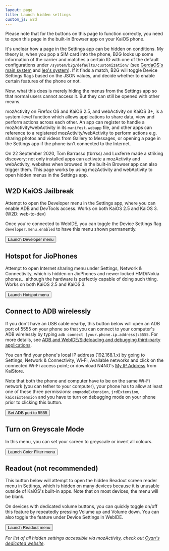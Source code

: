 ```yaml
---
layout: page
title: Launch hidden settings
custom_js: w2d
---
```

Please note that for the buttons on this page to function correctly, you need to open this page in the built-in Browser app on your KaiOS phone.

It's unclear how a page in the Settings app can be hidden on conditions. My theory is, when you pop a SIM card into the phone, B2G looks up some information of the carrier and matches a certain ID with one of the default configurations under `/system/b2g/defaults/customization/` (see [GerdaOS's main system](https://gitlab.com/project-pris/system/-/tree/master/src/system/b2g/defaults/customization) and [leo's system](https://github.com/bmndc/nokia-leo/tree/system/b2g/defaults/customization)). If it finds a match, B2G will toggle Device Settings flags based on the JSON values, and decide whether to enable certain features of the phone or not.

Now, what this does is merely hiding the menus from the Settings app so that normal users cannot access it. But they can still be opened with other means.

mozActivity on Firefox OS and KaiOS 2.5, and webActivity on KaiOS 3+, is a system-level function which allows applications to share data, view and perform actions across each other. An app can register to handle a mozActivity/webActivity in its `manifest.webapp` file, and other apps can reference to a registered mozActivity/webActivity to perform actions e.g. sharing photos and videos from Gallery to Messages, or opening a page in the Settings app if the phone isn't connected to the Internet.

On 22 September 2020, Tom Barrasso (tbrrss) and Luxferre made a striking discovery: not only installed apps can activate a mozActivity and webActivity, websites when browsed in the built-in Browser app can also trigger them. This page works by using mozActivity and webActivity to open hidden menus in the Settings app.

## W2D KaiOS Jailbreak
Attempt to open the Developer menu in the Settings app, where you can enable ADB and DevTools access. Works on both KaiOS 2.5 and KaiOS 3. (W2D: web-to-dev)

Once you're connected to WebIDE, you can toggle the Device Settings flag `developer.menu.enabled` to have this menu shown permanently.

<button onclick="openMenu('developer')">Launch Developer menu</button>

## Hotspot for JioPhones
Attempt to open Internet sharing menu under Settings, Network & Connectivity, which is hidden on JioPhones and newer locked HMD/Nokia phones... although the hardware is perfectly capable of doing such thing. Works on both KaiOS 2.5 and KaiOS 3.

<button onclick="openMenu('hotspot')">Launch Hotspot menu</button>

## Connect to ADB wirelessly
If you don't have an USB cable nearby, this button below will open an ADB port of 5555 on your phone so that you can connect to your computer's ADB wirelessly by typing `adb connect [your.phone.ip.address]:5555`. For more details, see [ADB and WebIDE/Sideloading and debugging third-party applications](https://github.com/bmndc/nokia-leo/wiki/Sideloading-and-debugging-third%E2%80%90party-applications).

You can find your phone's local IP address (192.168.1.x) by going to Settings, Network & Connectivity, Wi-Fi, Available networks and click on the connected Wi-Fi access point; or download N4NO's [My IP Address](https://www.kaiostech.com/store/apps/?bundle_id=com.n4no.myipaddress) from KaiStore.

Note that both the phone and computer have to be on the same Wi-Fi network (you can tether to your computer), your phone has to allow at least one of these three permissions: `engmodeExtension`, `jrdExtension`, `kaiosExtension` and you have to turn on debugging mode on your phone prior to clicking this button.

<button onclick="wadb()">Set ADB port to 5555</button>

## Turn on Greyscale Mode
In this menu, you can set your screen to greyscale or invert all colours.

<button onclick="openMenu('accessibility-colors')">Launch Color Filter menu</button>

## Readout (not recommended)
This button below will attempt to open the hidden Readout screen reader menu in Settings, which is hidden on many devices because it is unusable outside of KaiOS's built-in apps. Note that on most devices, the menu will be blank. 

On devices with dedicated volume buttons, you can quickly toggle on/off this feature by repeatedly pressing Volume up and Volume down. You can also toggle the feature under Device Settings in WebIDE.

<button onclick="openMenu('readout')">Launch Readout menu</button>

*For list of all hidden settings accessible via mozActivity, check out [Cyan's dedicated website](https://cyan-2048.github.io/kaios_scripts).*